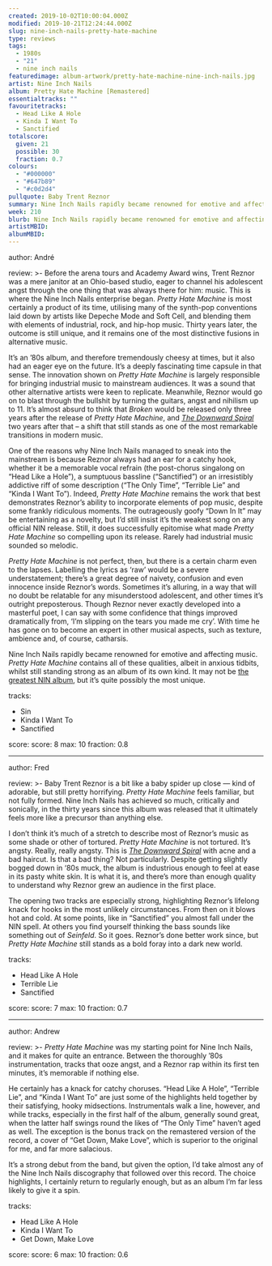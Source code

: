 ```yaml
---
created: 2019-10-02T10:00:04.000Z
modified: 2019-10-21T12:24:44.000Z
slug: nine-inch-nails-pretty-hate-machine
type: reviews
tags:
  - 1980s
  - "21"
  - nine inch nails
featuredimage: album-artwork/pretty-hate-machine-nine-inch-nails.jpg
artist: Nine Inch Nails
album: Pretty Hate Machine [Remastered]
essentialtracks: ""
favouritetracks:
  - Head Like A Hole
  - Kinda I Want To
  - Sanctified
totalscore:
  given: 21
  possible: 30
  fraction: 0.7
colours:
  - "#000000"
  - "#647b89"
  - "#c0d2d4"
pullquote: Baby Trent Reznor
summary: Nine Inch Nails rapidly became renowned for emotive and affecting music. Pretty Hate Machine contains all of these qualities, albeit in anxious tidbits.
week: 210
blurb: Nine Inch Nails rapidly became renowned for emotive and affecting music. Pretty Hate Machine contains those qualities, albeit in anxious tidbits.
artistMBID:
albumMBID:
---
```

author: André

review: >-
  Before the arena tours and Academy Award wins, Trent Reznor was a mere janitor at an Ohio-based studio, eager to channel his adolescent angst through the one thing that was always there for him: music. This is where the Nine Inch Nails enterprise began. *Pretty Hate Machine* is most certainly a product of its time, utilising many of the synth-pop conventions laid down by artists like Depeche Mode and Soft Cell, and blending them with elements of industrial, rock, and hip-hop music. Thirty years later, the outcome is still unique, and it remains one of the most distinctive fusions in alternative music. 
  
  It’s an ’80s album, and therefore tremendously cheesy at times, but it also had an eager eye on the future. It’s a deeply fascinating time capsule in that sense. The innovation shown on *Pretty Hate Machine* is largely responsible for bringing industrial music to mainstream audiences. It was a sound that other alternative artists were keen to replicate. Meanwhile, Reznor would go on to blast through the bullshit by turning the guitars, angst and nihilism up to 11. It’s almost absurd to think that *Broken* would be released only three years after the release of *Pretty Hate Machine*, and [*The Downward Spiral*](<reviews/nine-inch-nails-the-downward-spiral/>) two years after that – a shift that still stands as one of the most remarkable transitions in modern music.

  One of the reasons why Nine Inch Nails managed to sneak into the mainstream is because Reznor always had an ear for a catchy hook, whether it be a memorable vocal refrain (the post-chorus singalong on “Head Like a Hole”), a sumptuous bassline (“Sanctified”) or an irresistibly addictive riff of some description (“The Only Time”, “Terrible Lie” and “Kinda I Want To”). Indeed, *Pretty Hate Machine* remains the work that best demonstrates Reznor’s ability to incorporate elements of pop music, despite some frankly ridiculous moments. The outrageously goofy “Down In It” may be entertaining as a novelty, but I’d still insist it’s the weakest song on any official NIN release. Still, it does successfully epitomise what made *Pretty Hate Machine* so compelling upon its release. Rarely had industrial music sounded so melodic.

  *Pretty Hate Machine* is not perfect, then, but there is a certain charm even to the lapses. Labelling the lyrics as ‘raw’ would be a severe understatement; there’s a great degree of naivety, confusion and even innocence inside Reznor’s words. Sometimes it’s alluring, in a way that will no doubt be relatable for any misunderstood adolescent, and other times it’s outright preposterous. Though Reznor never exactly developed into a masterful poet, I can say with some confidence that things improved dramatically from, ‘I’m slipping on the tears you made me cry’. With time he has gone on to become an expert in other musical aspects, such as texture, ambience and, of course, catharsis. 
  
  Nine Inch Nails rapidly became renowned for emotive and affecting music. *Pretty Hate Machine* contains all of these qualities, albeit in anxious tidbits, whilst still standing strong as an album of its own kind. It may not be [the greatest NIN album](/articles/ranking-nine-inch-nails-studio-albums/), but it’s quite possibly the most unique.

tracks:
  - Sin
  - ­­Kinda I Want To
  - ­­Sanctified

score:
  score: 8
  max: 10
  fraction: 0.8

---
author: Fred

review: >-
  Baby Trent Reznor is a bit like a baby spider up close — kind of adorable, but still pretty horrifying. *Pretty Hate Machine* feels familiar, but not fully formed. Nine Inch Nails has achieved so much, critically and sonically, in the thirty years since this album was released that it ultimately feels more like a precursor than anything else.

  I don’t think it’s much of a stretch to describe most of Reznor’s music as some shade or other of tortured. *Pretty Hate Machine* is not tortured. It’s angsty. Really, really angsty. This is [*The Downward Spiral*](<reviews/nine-inch-nails-the-downward-spiral/>) with acne and a bad haircut. Is that a bad thing? Not particularly. Despite getting slightly bogged down in ‘80s muck, the album is industrious enough to feel at ease in its pasty white skin. It is what it is, and there’s more than enough quality to understand why Reznor grew an audience in the first place.

  The opening two tracks are especially strong, highlighting Reznor’s lifelong knack for hooks in the most unlikely circumstances. From then on it blows hot and cold. At some points, like in “Sanctified” you almost fall under the NIN spell. At others you find yourself thinking the bass sounds like something out of *Seinfeld*. So it goes. Reznor’s done better work since, but *Pretty Hate Machine* still stands as a bold foray into a dark new world.

tracks:
  - Head Like A Hole
  - ­­Terrible Lie
  - ­­Sanctified

score:
  score: 7
  max: 10
  fraction: 0.7

---
author: Andrew

review: >-
  *Pretty Hate Machine* was my starting point for Nine Inch Nails, and it makes for quite an entrance. Between the thoroughly ’80s instrumentation, tracks that ooze angst, and a Reznor rap within its first ten minutes, it’s memorable if nothing else.

  He certainly has a knack for catchy choruses. “Head Like A Hole”, “Terrible Lie”, and “Kinda I Want To” are just some of the highlights held together by their satisfying, hooky midsections. Instrumentals walk a line, however, and while tracks, especially in the first half of the album, generally sound great, when the latter half swings round the likes of “The Only Time” haven’t aged as well. The exception is the bonus track on the remastered version of the record, a cover of “Get Down, Make Love”, which is superior to the original for me, and far more salacious.

  It’s a strong debut from the band, but given the option, I’d take almost any of the Nine Inch Nails discography that followed over this record. The choice highlights, I certainly return to regularly enough, but as an album I’m far less likely to give it a spin.

tracks:
  - Head Like A Hole
  - ­­Kinda I Want To
  - ­­Get Down, Make Love
  
score:
  score: 6
  max: 10
  fraction: 0.6
